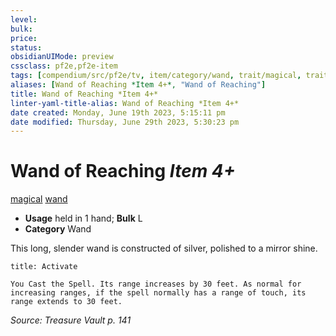 ```yaml
---
level:
bulk:
price:
status:
obsidianUIMode: preview
cssclass: pf2e,pf2e-item
tags: [compendium/src/pf2e/tv, item/category/wand, trait/magical, trait/wand]
aliases: [Wand of Reaching *Item 4+*, "Wand of Reaching"]
title: Wand of Reaching *Item 4+*
linter-yaml-title-alias: Wand of Reaching *Item 4+*
date created: Monday, June 19th 2023, 5:15:11 pm
date modified: Thursday, June 29th 2023, 5:30:23 pm
---
```


# Wand of Reaching *Item 4+*

[magical](rules/traits/magical.md) [wand](rules/traits/wand.md)  

- **Usage** held in 1 hand; **Bulk** L
- **Category** Wand

This long, slender wand is constructed of silver, polished to a mirror shine.

```ad-embed-ability
title: Activate

You Cast the Spell. Its range increases by 30 feet. As normal for increasing ranges, if the spell normally has a range of touch, its range extends to 30 feet.
```

*Source: Treasure Vault p. 141*
